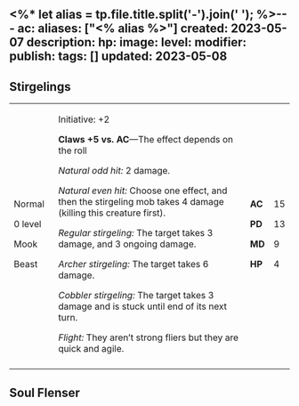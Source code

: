 <%* let alias = tp.file.title.split('-').join(' '); %>---
ac: 
aliases: ["<% alias %>"]
created: 2023-05-07
description: 
hp: 
image: 
level: 
modifier: 
publish: 
tags: []
updated: 2023-05-08
---

## Stirgelings

<table>
<colgroup>
<col style="width: 16%" />
<col style="width: 72%" />
<col style="width: 5%" />
<col style="width: 5%" />
</colgroup>
<tbody>
<tr class="odd">
<td><p>Normal</p>
<p>0 level</p>
<p>Mook</p>
<p>Beast</p></td>
<td><p>Initiative: +2</p>
<p><strong>Claws +5 vs. AC</strong>—The effect depends on the roll</p>
<p><em>Natural odd hit:</em> 2 damage.</p>
<p><em>Natural even hit:</em> Choose one effect, and then the stirgeling
mob takes 4 damage (killing this creature first).</p>
<p><em>Regular stirgeling:</em> The target takes 3 damage, and 3 ongoing
damage.</p>
<p><em>Archer stirgeling:</em> The target takes 6 damage.</p>
<p><em>Cobbler stirgeling:</em> The target takes 3 damage and is stuck
until end of its next turn.</p>
<p><em>Flight:</em> They aren’t strong fliers but they are quick and
agile.</p></td>
<td><p><strong>AC</strong></p>
<p><strong>PD</strong></p>
<p><strong>MD</strong></p>
<p><strong>HP</strong></p></td>
<td><p>15</p>
<p>13</p>
<p>9</p>
<p>4</p></td>
</tr>
<tr class="even">
<td></td>
<td></td>
<td></td>
<td></td>
</tr>
</tbody>
</table>

## Soul Flenser
